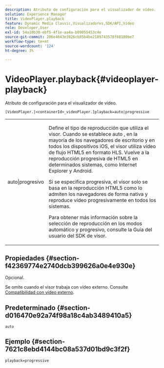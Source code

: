 ```yaml
---
description: Atributo de configuración para el visualizador de vídeo.
solution: Experience Manager
title: VideoPlayer.playback
feature: Dynamic Media Classic,Visualizadores,SDK/API,Vídeo
role: Developer,User
exl-id: 54a10b30-ebf5-4f1e-aa4a-b09055453c4e
source-git-commit: 206e4643e3926cb85b4be2189743578f88180be7
workflow-type: tm+mt
source-wordcount: '124'
ht-degree: 3%

---
```


# VideoPlayer.playback{#videoplayer-playback}

Atributo de configuración para el visualizador de vídeo.

`[VideoPlayer.|<containerId>_videoPlayer.]playback=auto|progressive`

<table id="table_C616483932C2482CA9794DDD7313FD7C"> 
 <tbody> 
  <tr> 
   <td colname="col1"> <p> <span class="codeph"> auto|progresivo</span> </p> </td> 
   <td colname="col2"> <p> Define el tipo de reproducción que utiliza el visor. Cuando se establece <span class="codeph"> auto</span> , en la mayoría de los navegadores de escritorio y en todos los dispositivos iOS, el visor utiliza vídeo de flujo HTML5 en formato HLS. Vuelve a la reproducción progresiva de HTML5 en determinados sistemas, como Internet Explorer y Android. </p> <p>Si se especifica <span class="codeph"> progresiva</span>, el visor solo se basa en la reproducción HTML5 como lo admiten los navegadores de forma nativa y reproduce vídeo progresivamente en todos los sistemas. </p> <p>Para obtener más información sobre la selección de reproducción en los modos automático y progresivo, consulte la Guía del usuario del SDK de visor. </p> </td> 
  </tr> 
 </tbody> 
</table>

## Propiedades {#section-f42369774e2740dcb399626a0e4e930e}

Opcional.

Se omite cuando el visor trabaja con vídeo externo. Consulte [Compatibilidad con vídeo externo](../../../c-html5-s7-aem-asset-viewers/c-html5-video-reference/r-html5-video-viewer-20-external-video-support.md#concept-22c67fee43274a29b28ee16770b1b1f3).

## Predeterminado {#section-d016470e92a74f98a18c4ab3489410a5}

`auto`

## Ejemplo {#section-7621c8ebd4144bc08a537d01bd9c3f2f}

```
playback=progressive
```
